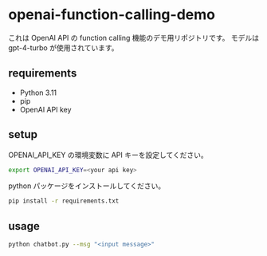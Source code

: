 # openai-function-calling-demo

これは OpenAI API の function calling 機能のデモ用リポジトリです。
モデルは gpt-4-turbo が使用されています。

## requirements
- Python 3.11
- pip
- OpenAI API key

## setup
OPENAI_API_KEY の環境変数に API キーを設定してください。
```bash
export OPENAI_API_KEY=<your api key>
```

python パッケージをインストールしてください。
```bash
pip install -r requirements.txt
```

## usage
```bash
python chatbot.py --msg "<input message>"
```
